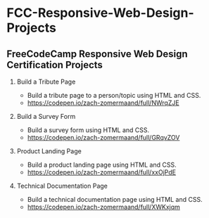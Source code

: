 # FCC-Responsive-Web-Design-Projects
## FreeCodeCamp Responsive Web Design Certification Projects

1. Build a Tribute Page
    - Build a tribute page to a person/topic using HTML and CSS.
    - https://codepen.io/zach-zomermaand/full/NWrqZJE
    
2. Build a Survey Form
    - Build a survey form using HTML and CSS.
    - https://codepen.io/zach-zomermaand/full/GRqvZOV
    
3. Product Landing Page
    - Build a product landing page using HTML and CSS.
    - https://codepen.io/zach-zomermaand/full/xxOjPdE
    
4. Technical Documentation Page
    - Build a technical documentation page using HTML and CSS.
    - https://codepen.io/zach-zomermaand/full/XWKxjqm
    
    

